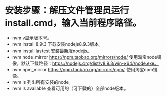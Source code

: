 # 安装步骤：解压文件管理员运行install.cmd，输入当前程序路径。

- nvm v显示版本号。
- nvm install 8.9.3 下载安装nodejs8.9.3版本。
- nvm install lastest 安装最新版nodejs。
- nvm node_mirror https://npm.taobao.org/mirrors/node/ 使用淘宝node镜像，默认下载路径：https://nodejs.org/dist/v8.9.3/win-x64//node.exe。
- nvm npm_mirror https://npm.taobao.org/mirrors/npm/ 使用淘宝npm镜像。
- nvm ls 列出所有安装的node。
- nvm ls available 查看可用的（可下载的）全部node版本。
